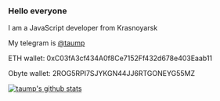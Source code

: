 ### Hello everyone

I am a JavaScript developer from Krasnoyarsk

My telegram is [@taump](http://t.me/taump)

ETH wallet: 0xC03fA3cf434A0f8Ce7152Ff432d678e403Eaab11

Obyte wallet: 2ROG5RPI7SJYKGN44JJ6RTGONEYG55MZ

[![taump's github stats](https://github-readme-stats.vercel.app/api?username=taump)](https://github.com/taump)
